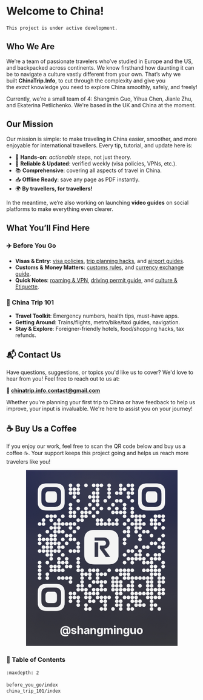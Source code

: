 # Welcome to China!

```{note}
This project is under active development.
```

## Who We Are

We’re a team of passionate travelers who’ve studied in Europe and the US, and backpacked across continents. We know firsthand how daunting it can be to navigate a culture vastly different from your own. That’s why we built **ChinaTrip.Info**, to cut through the complexity and give you the *exact* knowledge you need to explore China smoothly, safely, and freely!

Currently, we're a small team of 4: Shangmin Guo, Yihua Chen, Jianle Zhu, and Ekaterina Petlichenko.
We're based in the UK and China at the moment.

## Our Mission

Our mission is simple: to make traveling in China easier, smoother, and more enjoyable for international travellers. Every tip, tutorial, and update here is:
 - 🔧 **Hands-on**: *actionable* steps, not just theory.
 - 🔄 **Reliable & Updated**: verified weekly (visa policies, VPNs, etc.).
 - 📚 **Comprehensive**: covering all aspects of travel in China.
 - 📥 **Offline Ready**: save any page as PDF instantly.
 - 🌍 **By travellers, for travellers!**

In the meantime, we’re also working on launching **video guides** on social platforms to make everything even clearer.

## What You’ll Find Here

### ✈️ Before You Go

- **Visas & Entry**: [visa policies](before_you_go/visa), [trip planning hacks](before_you_go/planning), and [airport guides](before_you_go/landing).
- **Customs & Money Matters**: [customs rules](before_you_go/customs), and [currency exchange guide](before_you_go/currency).
- **Quick Notes**: [roaming & VPN](before_you_go/roaming), [driving permit guide](before_you_go/driving), and [culture & Etiquette](before_you_go/culture).

### 🧳 China Trip 101

- **Travel Toolkit**: Emergency numbers, health tips, must-have apps.
- **Getting Around**: Trains/flights, metro/bike/taxi guides, navigation.
- **Stay & Explore**: Foreigner-friendly hotels, food/shopping hacks, tax refunds.

## 📬 Contact Us

Have questions, suggestions, or topics you'd like us to cover? We'd love to hear from you! Feel free to reach out to us at:

**📧 [chinatrip.info.contact@gmail.com](mailto:chinatrip.info.contact@gmail.com)**

Whether you're planning your first trip to China or have feedback to help us improve, your input is invaluable. We're here to assist you on your journey!

## ☕ Buy Us a Coffee

If you enjoy our work, feel free to scan the QR code below and buy us a coffee ☕.
Your support keeps this project going and helps us reach more travelers like you!

<div align="center">
  <img src="_static/images/revolut.jpg" alt="Support QR Code" style="max-width: min(100vw, 400px); height: auto;" />
</div>

### 📖 Table of Contents

```{toctree}
:maxdepth: 2

before_you_go/index
china_trip_101/index
```
